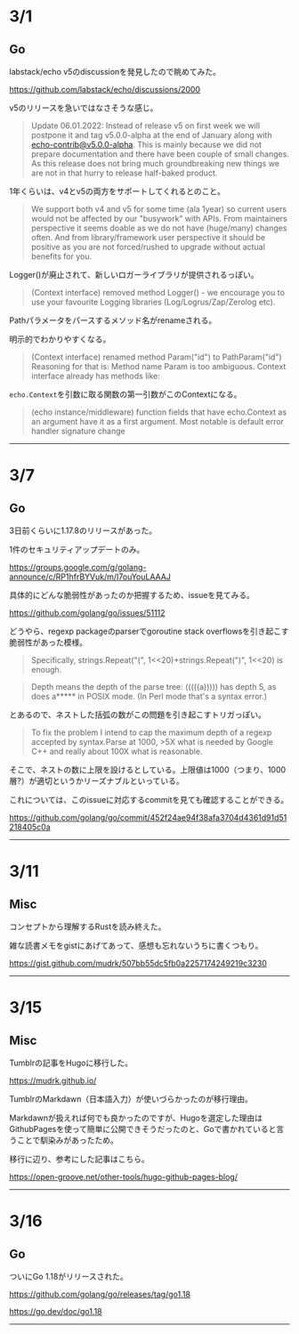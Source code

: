 # 3/1

## Go

labstack/echo v5のdiscussionを発見したので眺めてみた。

https://github.com/labstack/echo/discussions/2000

v5のリリースを急いではなさそうな感じ。

> Update 06.01.2022:
> Instead of release v5 on first week we will postpone it and tag v5.0.0-alpha at the end of January along with echo-contrib@v5.0.0-alpha. 
> This is mainly because we did not prepare documentation and there have been couple of small changes. 
> As this release does not bring much groundbreaking new things we are not in that hurry to release half-baked product.

1年くらいは、v4とv5の両方をサポートしてくれるとのこと。

> We support both v4 and v5 for some time (ala 1year) so current users would not be affected by our
"busywork" with APIs. From maintainers perspective it seems doable as we do not have (huge/many) changes often.
And from library/framework user perspective it should be positive as you are not forced/rushed to upgrade without
actual benefits for you.

Logger()が廃止されて、新しいロガーライブラリが提供されるっぽい。

> (Context interface) removed method Logger() - we encourage you to use your favourite Logging libraries (Log/Logrus/Zap/Zerolog etc).

Pathパラメータをパースするメソッド名がrenameされる。

明示的でわかりやすくなる。

> (Context interface) renamed method Param("id") to PathParam("id")
Reasoning for that is: Method name Param is too ambiguous. Context interface already has methods like:

`echo.Context`を引数に取る関数の第一引数がこのContextになる。

> (echo instance/middleware) function fields that have echo.Context as an argument have it as a first argument. Most notable is
default error handler signature change

---

# 3/7


## Go

3日前くらいに1.17.8のリリースがあった。

1件のセキュリティアップデートのみ。

https://groups.google.com/g/golang-announce/c/RP1hfrBYVuk/m/I7ouYouLAAAJ

具体的にどんな脆弱性があったのか把握するため、issueを見てみる。

https://github.com/golang/go/issues/51112

どうやら、regexp packageのparserでgoroutine stack overflowsを引き起こす脆弱性があった模様。

> Specifically, strings.Repeat("(", 1<<20)+strings.Repeat(")", 1<<20) is enough.

> Depth means the depth of the parse tree: (((((a))))) has depth 5, as does a***** in POSIX mode. (In Perl mode that's a syntax error.)

とあるので、ネストした括弧の数がこの問題を引き起こすトリガっぽい。

> To fix the problem I intend to cap the maximum depth of a regexp accepted by syntax.Parse at 1000, >5X what is needed by Google C++ and really about 100X what is reasonable.

そこで、ネストの数に上限を設けるとしている。上限値は1000（つまり、1000層?）が適切というかリーズナブルといっている。

これについては、このissueに対応するcommitを見ても確認することができる。

https://github.com/golang/go/commit/452f24ae94f38afa3704d4361d91d51218405c0a

---

# 3/11

## Misc

コンセプトから理解するRustを読み終えた。

雑な読書メモをgistにあげてあって、感想も忘れないうちに書くつもり。

https://gist.github.com/mudrk/507bb55dc5fb0a2257174249219c3230

---

# 3/15

## Misc

Tumblrの記事をHugoに移行した。

https://mudrk.github.io/

TumblrのMarkdawn（日本語入力）が使いづらかったのが移行理由。

Markdawnが扱えれば何でも良かったのですが、Hugoを選定した理由はGithubPagesを使って簡単に公開できそうだったのと、Goで書かれていると言うことで馴染みがあったため。

移行に辺り、参考にした記事はこちら。

https://open-groove.net/other-tools/hugo-github-pages-blog/

---

# 3/16

## Go

ついにGo 1.18がリリースされた。

https://github.com/golang/go/releases/tag/go1.18

https://go.dev/doc/go1.18

---
